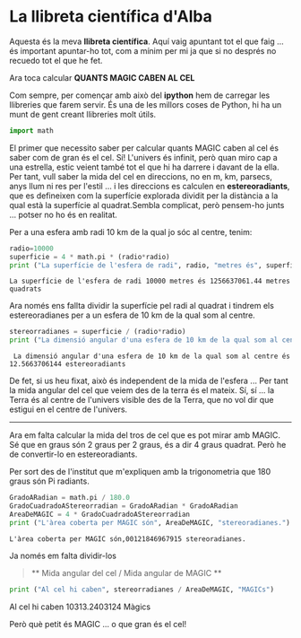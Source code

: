 # La llibreta científica d'Alba

Aquesta és la meva **llibreta científica**. Aquí vaig apuntant tot el que faig ... és important apuntar-ho tot, com a mínim per mi ja que si no després no recuedo tot el que he fet.

Ara toca calcular **QUANTS MAGIC CABEN AL CEL** 

Com sempre, per començar amb això del **ipython** hem de carregar les llibreries que farem servir. És una de les millors coses de Python, hi ha un munt de gent creant llibreries molt útils.


```python
import math
```

El primer que necessito saber per calcular quants MAGIC caben al cel és saber com de gran és el cel. Sí! L'univers és infinit, però quan miro cap a una estrella, estic veient també tot el que hi ha darrere i davant de la ella. Per tant, vull saber la mida del cel en direccions, no en m, km, parsecs, anys llum ni res per l'estil ... i les direccions es calculen en **estereoradiants**, que es defineixen com la superfície explorada dividit per la distància a la qual està la superfície al quadrat.Sembla complicat, però pensem-ho junts ... potser no ho és en realitat. 

Per a una esfera amb radi 10 km de la qual jo sóc al centre, tenim:

```python
radio=10000
superficie = 4 * math.pi * (radio*radio)
print ("La superfície de l'esfera de radi", radio, "metres és", superficie, "metres quadrats")
```

    La superfície de l'esfera de radi 10000 metres és 1256637061.44 metres quadrats


Ara només ens fallta dividir la superfície pel radi al quadrat i tindrem els estereoradianes per a un esfera de 10 km de la qual som al centre.


```python
stereorradianes = superficie / (radio*radio)
print ("La dimensió angular d'una esfera de 10 km de la qual som al centre és", stereorradianes, "estereoradiants")
```

     La dimensió angular d'una esfera de 10 km de la qual som al centre és 12.5663706144 estereoradiants


De fet, si us heu fixat, això és independent de la mida de l'esfera ... Per tant la mida angular del cel que veiem des de la terra és el mateix.
Sí, sí ... la Terra és al centre de l'univers visible des de la Terra, que no vol dir que estigui en el centre de l'univers.

----------

Ara em falta calcular la mida del tros de cel que es pot mirar amb MAGIC. Sé que en graus són 2 graus per 2 graus, és a dir 4 graus quadrat. Però he de convertir-lo en estereoradiants.

Per sort des de l'institut que m'expliquen amb la trigonometria que 180 graus són Pi radiants.


```python
GradoARadian = math.pi / 180.0
GradoCuadradoAStereorradian = GradoARadian * GradoARadian
AreaDeMAGIC = 4 * GradoCuadradoAStereorradian
print ("L'àrea coberta per MAGIC són", AreaDeMAGIC, "stereoradianes.")
```

    L'àrea coberta per MAGIC són,00121846967915 stereoradianes.


Ja només em falta dividir-los
> ** Mida angular del cel / Mida angular de MAGIC **

```python
print ("Al cel hi caben", stereorradianes / AreaDeMAGIC, "MAGICs")
```

Al cel hi caben 10313.2403124 Màgics

Però què petit és MAGIC ... o que gran és el cel!
